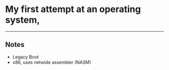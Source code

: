 # My first attempt at an operating system,

---

## Notes

- Legacy Boot
- x86, uses netwide assembler (NASM)
